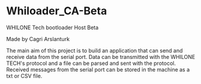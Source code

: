# Whiloader_CA-Beta
WHILONE Tech bootloader Host Beta 

Made by Cagri Arslanturk

The main aim of this project is to build an application that can send and receive data from the serial port.
Data can be transmitted with the WHILONE TECH's protocol and a file can be parsed and sent with the protocol. 
Received messages from the serial port can be stored in the machine as a txt or CSV file. 

